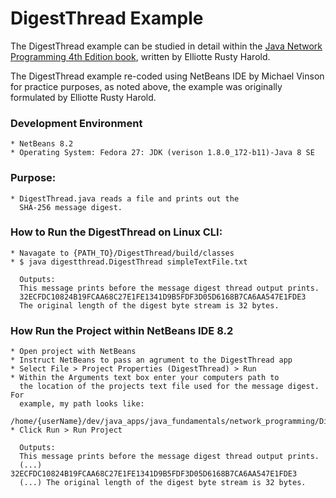 DigestThread Example
====================

The DigestThread example can be studied in detail within the [Java Network Programming 4th Edition book](http://shop.oreilly.com/product/0636920028420.do), written by Elliotte Rusty Harold.
 
The DigestThread example re-coded using NetBeans IDE by Michael Vinson for practice purposes, as noted above, the example was originally formulated by Elliotte Rusty Harold.

### Development Environment
    * NetBeans 8.2
    * Operating System: Fedora 27: JDK (verison 1.8.0_172-b11)-Java 8 SE 

### Purpose:
    * DigestThread.java reads a file and prints out the 
      SHA-256 message digest.

### How to Run the DigestThread on Linux CLI:
    * Navagate to {PATH_TO}/DigestThread/build/classes
    * $ java digestthread.DigestThread simpleTextFile.txt

      Outputs: 
      This message prints before the message digest thread output prints.
      32ECFDC10824B19FCAA68C27E1FE1341D9B5FDF3D05D6168B7CA6AA547E1FDE3
      The original length of the digest byte stream is 32 bytes.

###  How Run the Project within NetBeans IDE 8.2
    * Open project with NetBeans
    * Instruct NetBeans to pass an agrument to the DigestThread app
    * Select File > Project Properties (DigestThread) > Run
    * Within the Arguments text box enter your computers path to 
      the location of the projects text file used for the message digest. For
      example, my path looks like: 
      /home/{userName}/dev/java_apps/java_fundamentals/network_programming/DigestThread/build/classes/simpleTextFile.txt
    * Click Run > Run Project

      Outputs:
      This message prints before the message digest thread output prints.
      (...) 32ECFDC10824B19FCAA68C27E1FE1341D9B5FDF3D05D6168B7CA6AA547E1FDE3
      (...) The original length of the digest byte stream is 32 bytes.
